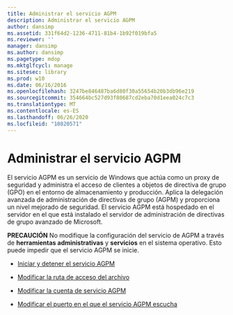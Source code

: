 ```yaml
---
title: Administrar el servicio AGPM
description: Administrar el servicio AGPM
author: dansimp
ms.assetid: 331f64d2-1236-4711-81b4-1b92f019bfa5
ms.reviewer: ''
manager: dansimp
ms.author: dansimp
ms.pagetype: mdop
ms.mktglfcycl: manage
ms.sitesec: library
ms.prod: w10
ms.date: 06/16/2016
ms.openlocfilehash: 3247be846487ba6d80f30a55654b20b3db96e219
ms.sourcegitcommit: 354664bc527d93f80687cd2eba70d1eea024c7c3
ms.translationtype: MT
ms.contentlocale: es-ES
ms.lasthandoff: 06/26/2020
ms.locfileid: "10820571"
---
```

# Administrar el servicio AGPM


El servicio AGPM es un servicio de Windows que actúa como un proxy de seguridad y administra el acceso de clientes a objetos de directiva de grupo (GPO) en el entorno de almacenamiento y producción. Aplica la delegación avanzada de administración de directivas de grupo (AGPM) y proporciona un nivel mejorado de seguridad. El servicio AGPM está hospedado en el servidor en el que está instalado el servidor de administración de directivas de grupo avanzado de Microsoft.

**PRECAUCIÓN**  No modifique la configuración del servicio de AGPM a través de **herramientas administrativas** y **servicios** en el sistema operativo. Esto puede impedir que el servicio AGPM se inicie.

 

-   [Iniciar y detener el servicio AGPM](start-and-stop-the-agpm-service.md)

-   [Modificar la ruta de acceso del archivo](modify-the-archive-path.md)

-   [Modificar la cuenta de servicio AGPM](modify-the-agpm-service-account.md)

-   [Modificar el puerto en el que el servicio AGPM escucha](modify-the-port-on-which-the-agpm-service-listens.md)

 

 





